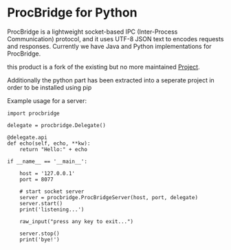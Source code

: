 # ProcBridge for Python

ProcBridge is a lightweight socket-based IPC (Inter-Process Communication) protocol,
and it uses UTF-8 JSON text to encodes requests and responses.
Currently we have Java and Python implementations for ProcBridge.

this product is a fork of the existing but no more maintained [Project](https://github.com/gongzhang/procbridge).

Additionally the python part has been extracted into a seperate project
in order to be installed using pip

Example usage for a server:

    import procbridge

    delegate = procbridge.Delegate()

    @delegate.api
    def echo(self, echo, **kw):
        return "Hello:" + echo

    if __name__ == '__main__':

        host = '127.0.0.1'
        port = 8077

        # start socket server
        server = procbridge.ProcBridgeServer(host, port, delegate)
        server.start()
        print('listening...')

        raw_input("press any key to exit...")

        server.stop()
        print('bye!')



